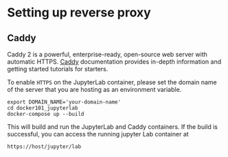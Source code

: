 # Setting up reverse proxy

## Caddy

Caddy 2 is a powerful, enterprise-ready, open-source web server with automatic HTTPS. [Caddy](https://caddyserver.com/docs/) documentation provides in-depth information and getting started tutorials for starters. 


To enable `HTTPS` on the JupyterLab container, please set the domain name of the server that you are hosting as an environment variable. 

```
export DOMAIN_NAME='your-domain-name'
cd docker101_jupyterlab
docker-compose up --build 
```

This will build and run the JupyterLab and Caddy containers. If the build is successful, you can access the running jupyter Lab container at 

```
https://host/jupyter/lab
```
